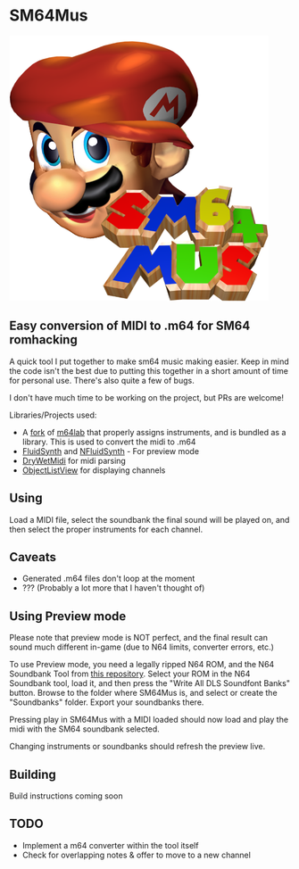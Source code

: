 # SM64Mus

![Icon](icon.png?raw=true)

## Easy conversion of MIDI to .m64 for SM64 romhacking

A quick tool I put together to make sm64 music making easier.
Keep in mind the code isn't the best due to putting this together in a short amount of time for personal use. There's also quite a few of bugs.

I don't have much time to be working on the project, but PRs are welcome!

Libraries/Projects used:

* A [fork](https://github.com/dylanpdx/m64lab) of [m64lab](https://github.com/DotStarMoney/m64lab) that properly assigns instruments, and is bundled as a library. This is used to convert the midi to .m64
* [FluidSynth](https://github.com/FluidSynth/fluidsynth) and [NFluidSynth](https://github.com/atsushieno/nfluidsynth) - For preview mode
* [DryWetMidi](https://github.com/melanchall/drywetmidi) for midi parsing
* [ObjectListView](https://www.myget.org/feed/geomatics/package/nuget/ObjectListView.Official) for displaying channels

## Using

Load a MIDI file, select the soundbank the final sound will be played on, and then select the proper instruments for each channel.

## Caveats 
* Generated .m64 files don't loop at the moment
* ??? (Probably a lot more that I haven't thought of)

## Using Preview mode
Please note that preview mode is NOT perfect, and the final result can sound much different in-game (due to N64 limits, converter errors, etc.)

To use Preview mode, you need a legally ripped N64 ROM, and the N64 Soundbank Tool from [this repository](https://github.com/jombo23/N64-Tools).
Select your ROM in the N64 Soundbank tool, load it, and then press the "Write All DLS Soundfont Banks" button.
Browse to the folder where SM64Mus is, and select or create the "Soundbanks" folder. Export your soundbanks there.

Pressing play in SM64Mus with a MIDI loaded should now load and play the midi with the SM64 soundbank selected.

Changing instruments or soundbanks should refresh the preview live.

## Building

Build instructions coming soon

## TODO

* Implement a m64 converter within the tool itself
* Check for overlapping notes & offer to move to a new channel